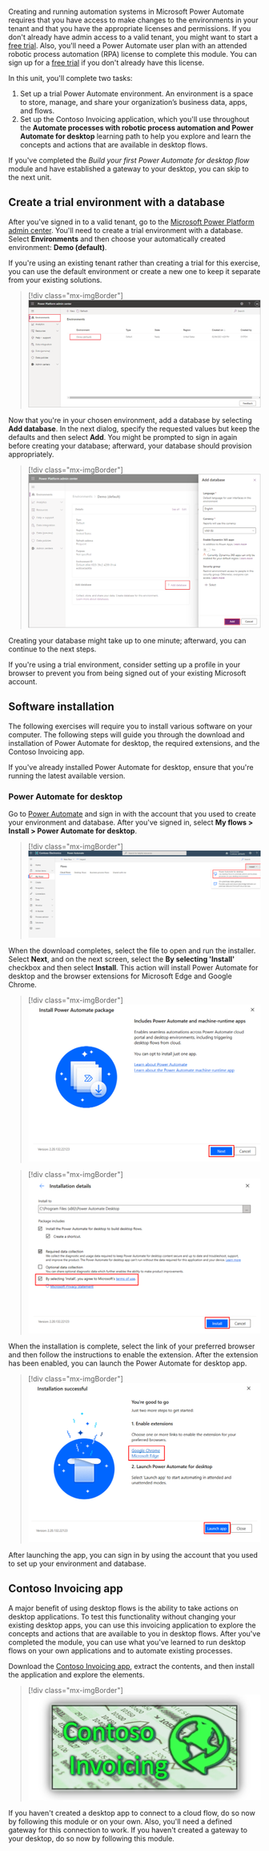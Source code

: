 Creating and running automation systems in Microsoft Power Automate requires that you have access to make changes to the environments in your tenant and that you have the appropriate licenses and permissions. If you don't already have admin access to a valid tenant, you might want to start a [free trial](https://www.microsoft.com/microsoft-365/enterprise/office-365-e3?activetab=pivot%3aoverviewtab/?azure-portal=true). Also, you'll need a Power Automate user plan with an attended robotic process automation (RPA) license to complete this module. You can sign up for a [free trial](https://flow.microsoft.com/pricing/?azure-portal=true) if you don't already have this license.

In this unit, you'll complete two tasks: 
1. Set up a trial Power Automate environment. An environment is a space to store, manage, and share your organization’s business data, apps, and flows. 
2. Set up the Contoso Invoicing application, which you'll use throughout the **Automate processes with robotic process automation and Power Automate for desktop** learning path to help you explore and learn the concepts and actions that are available in desktop flows.

If you've completed the *Build your first Power Automate for desktop flow* module and have established a gateway to your desktop, you can skip to the next unit.

## Create a trial environment with a database

After you've signed in to a valid tenant, go to the [Microsoft Power Platform admin center](https://admin.powerplatform.microsoft.com/environments/?azure-portal=true). You'll need to create a trial environment with a database. Select **Environments** and then choose your automatically created environment: **Demo (default)**.

If you're using an existing tenant rather than creating a trial for this exercise, you can use the default environment or create a new one to keep it separate from your existing solutions.

> [!div class="mx-imgBorder"]
> [![Screenshot of the Environments list.](../media/environments.png)](../media/environments.png#lightbox)

Now that you're in your chosen environment, add a database by selecting **Add database**. In the next dialog, specify the requested values but keep the defaults and then select **Add**. You might be prompted to sign in again before creating your database; afterward, your database should provision appropriately.

> [!div class="mx-imgBorder"]
> [![Screenshot of the Add database button.](../media/database.png)](../media/database.png#lightbox)

Creating your database might take up to one minute; afterward, you can continue to the next steps.

If you're using a trial environment, consider setting up a profile in your browser to prevent you from being signed out of your existing Microsoft account.

## Software installation

The following exercises will require you to install various software on your computer. The following steps will guide you through the download and installation of Power Automate for desktop, the required extensions, and the Contoso Invoicing app.

If you've already installed Power Automate for desktop, ensure that you're running the latest available version.

### Power Automate for desktop

Go to [Power Automate](https://flow.microsoft.com/?azure-portal=true) and sign in with the account that you used to create your environment and database. After you've signed in, select **My flows > Install > Power Automate for desktop**.

> [!div class="mx-imgBorder"]
> [![Screenshot of the install Power Automate for desktop feature.](../media/install-desktop.png)](../media/install-desktop.png#lightbox)

When the download completes, select the file to open and run the installer. Select **Next**, and on the next screen, select the **By selecting 'Install'** checkbox and then select **Install**. This action will install Power Automate for desktop and the browser extensions for Microsoft Edge and Google Chrome.

> [!div class="mx-imgBorder"]
> [![Screenshot of the Power Automate for desktop setup page.](../media/installer-1.png)](../media/installer-1.png#lightbox)

> [!div class="mx-imgBorder"]
> [![Screenshot of the installation details and the Install button.](../media/installer-2.png)](../media/installer-2.png#lightbox)

When the installation is complete, select the link of your preferred browser and then follow the instructions to enable the extension. After the extension has been enabled, you can launch the Power Automate for desktop app.

> [!div class="mx-imgBorder"]
> [![Screenshot of the Installation successful message with the Launch app button.](../media/installer-3.png)](../media/installer-3.png#lightbox)

After launching the app, you can sign in by using the account that you used to set up your environment and database.

## Contoso Invoicing app

A major benefit of using desktop flows is the ability to take actions on desktop applications. To test this functionality without changing your existing desktop apps, you can use this invoicing application to explore the concepts and actions that are available to you in desktop flows. After you've completed the module, you can use what you've learned to run desktop flows on your own applications and to automate existing processes.

Download the [Contoso Invoicing app](https://github.com/MicrosoftDocs/mslearn-developer-tools-power-platform/raw/master/power-automate-desktop/contoso-invoice-app/ContosoInvoicingSetup.zip), extract the contents, and then install the application and explore the elements.

> [!div class="mx-imgBorder"]
> [![Screenshot of the Contoso Invoicing application.](../media/contoso.png)](../media/contoso.png#lightbox)

If you haven't created a desktop app to connect to a cloud flow, do so now by following this module or on your own. Also, you'll need a defined gateway for this connection to work. If you haven't created a gateway to your desktop, do so now by following this module.
